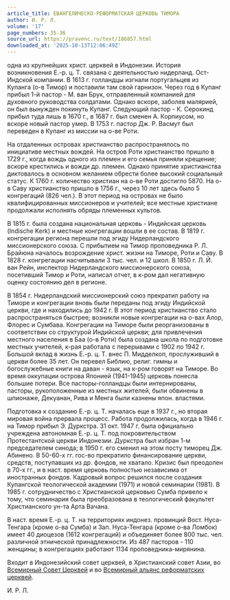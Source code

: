 ```yaml
---
article_title: ЕВАНГЕЛИЧЕСКО-РЕФОРМАТСКАЯ ЦЕРКОВЬ ТИМОРА
author: И. Р. Л.
volume: '17'
page_numbers: 35-36
source_url: https://pravenc.ru/text/186857.html
downloaded_at: '2025-10-13T12:06:49Z'
---
```


одна из крупнейших христ. церквей в Индонезии. История возникновения Е.-р. ц. Т. связана с деятельностью нидерланд. Ост-Индской компании. В 1613 г. голландцы изгнали португальцев из Купанга (о-в Тимор) и поставили там свой гарнизон. Через год в Купанг прибыл 1-й пастор - М. ван Брук, отправленный компанией для духовного руководства солдатами. Однако вскоре, заболев малярией, он был вынужден покинуть Купанг. Следующий пастор - К. Серокинд прибыл туда лишь в 1670 г., в 1687 г. был сменен А. Корпиусом, но вскоре новый пастор умер. В 1753 г. пастор Дж. Р. Васмут был переведен в Купанг из миссии на о-ве Роти.

На отдаленных островах христианство распространялось по инициативе местных вождей. На остров Роти христианство пришло в 1729 г., когда вождь одного из племен и его семья приняли крещение; вскоре крестились и вожди др. племен. Однако принятие христианства диктовалось в основном желанием обрести более высокий социальный статус. К 1760 г. количество христиан на о-ве Роти достигло 5870. На о-в Саву христианство пришло в 1756 г., через 10 лет здесь было 5 конгрегаций (826 чел.). В этот период на островах не было квалифицированных миссионеров и учителей; все местные христиане продолжали исполнять обряды племенных культов.

В 1815 г. была создана национальная церковь - Индийская церковь (Indische Kerk) и местные конгрегации вошли в ее состав. В 1819 г. конгрегации региона перешли под эгиду Нидерландского миссионерского союза. С прибытием на Тимор проповедника Р. Л. Брайюна началось возрождение христ. жизни на Тиморе, Роти и Саву. В 1828 г. конгрегации насчитывали 3 тыс. чел. и 12 школ. В 1850 г. Л. Й. ван Рейн, инспектор Нидерландского миссионерского союза, посетивший Тимор и Роти, написал отчет, в к-ром дал негативную оценку состоянию дел в регионе.

В 1854 г. Нидерландский миссионерский союз прекратил работу на Тиморе и конгрегации вновь были переданы под эгиду Индийской церкви, где и находились до 1942 г. В этот период христианство стало распространяться быстрее; возникли новые конгрегации на о-вах Алор, Флорес и Сумбава. Конгрегации на Тиморе были реорганизованы в соответствии со структурой Индийской церкви; для привлечения местного населения в Баа (о-в Роти) была создана школа по подготовке местных учителей, к-рая работала с перерывами с 1902 по 1942 г. Большой вклад в жизнь Е.-р. ц. Т. внес П. Мидделкоп, прослуживший в церкви более 35 лет. Он перевел Библию, религ. гимны и богослужебные книги на даван - язык, на к-ром говорят на Тиморе. Во время оккупации острова Японией (1941-1945) церковь понесла большие потери. Все пасторы-голландцы были интернированы, пасторы, рукоположенные из местных жителей, были обвинены в шпионаже, Декуанан, Ривa и Менгa были казнены япон. властями.

Подготовка к созданию Е.-р. ц. Т. началась еще в 1937 г., но вторая мировая война прервала процесс. Работа продолжилась, когда в 1946 г. на Тимор прибыл Э. Дуркстра. 31 окт. 1947 г. была официально учреждена автономная Е.-р. ц. Т. под покровительством Протестантской церкви Индонезии. Дуркстра был избран 1-м председателем синода; в 1950 г. его сменил на этом посту тиморец Дж. Абинено. В 50-60-х гг. гос-во прекратило финансирование церкви, средств, поступавших из др. фондов, не хватало. Кризис был преодолен в 70-х гг., и в наст. время церковь полностью независима от иностранных фондов. Кадровый вопрос решился после создания Купангской теологической академии (1971) и новой семинарии (1981). В 1985 г. сотрудничество с Христианской церковью Сумба привело к тому, что семинария была преобразована в теологический факультет Христианского ун-та Арта Вачана.

В наст. время Е.-р. ц. Т. на территориях индонез. провинций Вост. Нуса-Тенгара (кроме о-ва Сумба) и Зап. Нуса-Тенгара (кроме о-ва Ломбок) имеет 40 диоцезов (1612 конгрегаций) и объединяет более 800 тыс. чел. различной этнической принадлежности. Из 487 пасторов - 110 женщины; в конгрегациях работают 1134 проповедника-мирянина.

Входит в Индонезийский совет церквей, в Христианский совет Азии, во [Всемирный Совет Церквей](<https://pravenc.ru/text/Всемирный Совет Церквей.html>) и во [Всемирный альянс реформатских церквей](<https://pravenc.ru/text/Всемирный альянс реформатских церквей.html>).

И. Р. Л.
